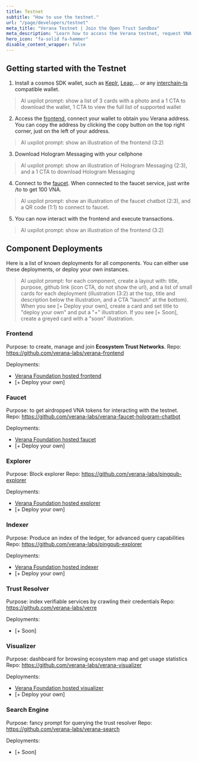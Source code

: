 ```yaml
---
title: Testnet
subtitle: "How to use the testnet."
url: "/page/developers/testnet"
meta_title: "Verana Testnet | Join the Open Trust Sandbox"
meta_description: "Learn how to access the Verana testnet, request VNA tokens with the faucet, and start to create trust registries, credential schemas, and onboard issuers, verifier, and trust registry operators."
hero_icon: "fa-solid fa-hammer"
disable_content_wrapper: false
---
```


## Getting started with the Testnet

1. Install a cosmos SDK wallet, such as [Keplr](https://www.keplr.app/), [Leap](https://www.leapwallet.io/),... or any [interchain-ts](https://github.com/hyperweb-io/interchain-kit) compatible wallet.

> AI uxpilot prompt: show a list of 3 cards with a photo and a 1 CTA to download the wallet, 1 CTA to view the full list of supported wallet

2. Access the [frontend](https://app.testnet.verana.network), connect your wallet to obtain you Verana address. You can copy the address by clicking the copy button on the top right corner, just on the left of your address.

> AI uxpilot prompt: show an illustration of the frontend (3:2)

3. Download Hologram Messaging with your cellphone

> AI uxpilot prompt: show an illustration of Hologram Messaging (2:3),  and a 1 CTA to download Hologram Messaging

4. Connect to the [faucet](https://faucet-vs.testnet.verana.network/invitation). When connected to the faucet service, just write /to <your verana address> to get 100 VNA.

> AI uxpilot prompt: show an illustration of the faucet chatbot (2:3),  and a QR code (1:1) to connect to faucet.

5. You can now interact with the frontend and execute transactions.

> AI uxpilot prompt: show an illustration of the frontend (3:2)

## Component Deployments

Here is a list of known deployments for all components. You can either use these deployments, or deploy your own instances.

> AI uxpilot prompt: for each component, create a layout with: title, purpose, github link (icon CTA, do not show the url), and a list of small cards for each deployment (illustration (3:2) at the top, title and description below the illustration, and a CTA "launch" at the bottom). When you see [+ Deploy your own], create a card and set title to "deploy your own" and put a "+" illustration. If you see [+ Soon], create a greyed card with a "soon" illustration.

### Frontend

Purpose: to create, manage and join **Ecosystem Trust Networks**.
Repo: https://github.com/verana-labs/verana-frontend

Deployments:

- [Verana Foundation hosted frontend](https://app.testnet.verana.network)
- [+ Deploy your own]

### Faucet

Purpose: to get airdropped VNA tokens for interacting with the testnet.
Repo: https://github.com/verana-labs/verana-faucet-hologram-chatbot

Deployments:

- [Verana Foundation hosted faucet](https://faucet-vs.testnet.verana.network/invitation)
- [+ Deploy your own]

### Explorer

Purpose: Block explorer
Repo: https://github.com/verana-labs/pingpub-explorer

Deployments:

- [Verana Foundation hosted explorer](https://explorer.testnet.verana.network)
- [+ Deploy your own]

### Indexer

Purpose: Produce an index of the ledger, for advanced query capabilities
Repo: https://github.com/verana-labs/pingpub-explorer

Deployments:

- [Verana Foundation hosted indexer](https://idx.testnet.verana.network)
- [+ Deploy your own]

### Trust Resolver

Purpose: index verifiable services by crawling their credentials
Repo: https://github.com/verana-labs/verre

Deployments:

- [+ Soon]

### Visualizer

Purpose: dashboard for browsing ecosystem map and get usage statistics
Repo: https://github.com/verana-labs/verana-visualizer

Deployments:

- [Verana Foundation hosted visualizer](https://vis.testnet.verana.network)
- [+ Deploy your own]

### Search Engine

Purpose: fancy prompt for querying the trust resolver
Repo: https://github.com/verana-labs/verana-search

Deployments:

- [+ Soon]
